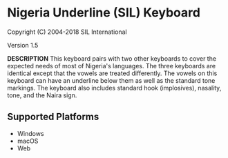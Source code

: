 Nigeria Underline (SIL) Keyboard
=====================

Copyright (C) 2004-2018 SIL International

Version 1.5

__DESCRIPTION__
This keyboard pairs with two other keyboards to cover the expected needs of most of Nigeria's languages. The three keyboards are identical except that the vowels are treated differently. The vowels on this keyboard can have an underline below them as well as the standard tone markings. The keyboard also includes standard hook (implosives), nasality, tone, and the Naira sign.

Supported Platforms
-------------------
 * Windows
 * macOS
 * Web

